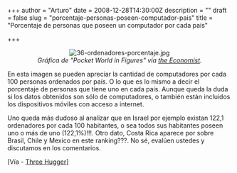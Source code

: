 +++
author = "Arturo"
date = 2008-12-28T14:30:00Z
description = ""
draft = false
slug = "porcentaje-personas-poseen-computador-pais"
title = "Porcentaje de personas que poseen un computador por cada país"

+++

 <p align="center"><img src="http://geeksan.com/wp-content/uploads/import/36-ordenadores-porcentaje.jpg" alt="36-ordenadores-porcentaje.jpg" /><br /><cite>Gráfica de "Pocket World in Figures" vía <a href="http://geek.cl/wp-content/uploads/2008/12/displayStory.cfm?story_id=12758865&amp;subjectID=348909&amp;fsrc=nwl">the Economist</a>.</cite></p>

<p>En esta imagen se pueden apreciar la cantidad de computadores por cada 100 personas ordenados por país. O lo que es lo mismo a decir el porcentaje de personas que tiene uno en cada país. Aunque queda la duda si los datos obtenidos son sólo de computadores, o también están incluidos los dispositivos móviles con acceso a internet.</p>

<p>Uno queda más dudoso al analizar que en Israel por ejemplo existan 122,1 ordenadores por cada 100 habitantes, o sea todos sus habitantes poseen uno o más de uno (122,1%)!!!. Otro dato, Costa Rica aparece por sobre Brasil, Chile y Mexico en este ranking???. No sé, evalúen ustedes y discutamos en los comentarios.</p> 

<p>[Vía - <a href="http://geek.cl/wp-content/uploads/2008/12/computer-ownership-chart-offers-surprising-breakdown.php">Three Hugger</a>]</p>